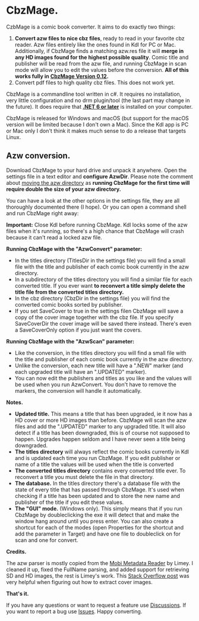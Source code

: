 # CbzMage.
CzbMage is a comic book converter. It aims to do exactly two things:
1. **Convert azw files to nice cbz files**, ready to read in your favorite cbz reader. Azw files entirely like the ones found in Kdl for PC or Mac. 
Additionally, if CbzMage finds a matching azw.res file it will **merge in any HD images found for the highest possible quality**. 
Comic title and publisher will be read from the azw file, and running CbzMage in scan mode will allow you to edit the values before the conversion. 
**All of this works fully in [CbzMage Version 0.12](https://github.com/ToofDerling/CbzMage/releases/tag/v0.12).**
2. Convert pdf files to high quality cbz files. This does not work yet.

CbzMage is a commandline tool written in c#. It requires no installation, very little configuration and no drm plugin/tool (the last part may change in the future). It does require that **[.NET 6 or later](https://dotnet.microsoft.com/en-us/download)** is installed on your computer.

CbzMage is released for Windows and macOS (but support for the macOS version will be limited because I don't own a Mac). Since the Kdl app is PC or Mac only I don't think it makes much sense to do a release that targets Linux.

## Azw conversion.

Download CbzMage to your hard drive and unpack it anywhere. Open the settings file in a text editor and **configure AzwDir**. Please note the comment about [moving the azw directory](https://github.com/ToofDerling/CbzMage/wiki/How-to-move-Kdl-content-folder.) as **running CbzMage for the first time will require double the size of your azw directory.**

You can have a look at the other options in the settings file, they are all thoroughly documented there (I hope). Or you can open a command shell and run CbzMage right away: 

**Important:** Close Kdl before running CbzMage. Kdl locks some of the azw files when it's running, so there's a high chance that CbzMage will crash because it can't read a locked azw file.

**Running CbzMage with the "AzwConvert" parameter:**

* In the titles directory (TitlesDir in the settings file) you will find a small file with the title and publisher of each comic book currently in the azw directory.  
* In a subdirectory of the titles directory you will find a similar file for each converted title. If you ever want **to reconvert a title simply delete the title file from the converted titles directory.**
* In the cbz directory (CbzDir in the settings file) you will find the converted comic books sorted by publisher. 
* If you set SaveCover to true in the settings filen CbzMage will save a copy of the cover image together with the cbz file. If you specify SaveCoverDir the cover image will be saved there instead. There's even a SaveCoverOnly option if you just want the covers.

**Running CbzMage with the "AzwScan" parameter:**

* Like the conversion, in the titles directory you will find a small file with the title and publisher of each comic book currently in the azw directory.  
* Unlike the conversion, each new title will have a ".NEW" marker (and each upgraded title will have an ".UPDATED" marker). 
* You can now edit the publishers and titles as you like and the values will be used when you run AzwConvert. You don't have to remove the markers, the conversion will handle it automatically.

**Notes.**

* **Updated title.** This means a title that has been upgraded, ie it now has a HD cover or more HD images than before. CbzMage will scan the azw files and add the ".UPDATED" marker to any upgraded title. It will also detect if a title has been downgraded, this is of course not supposed to happen. Upgrades happen seldom and I have never seen a title being downgraded. 
* **The titles directory** will always reflect the comic books currently in Kdl and is updated each time you run CbzMage. If you edit publisher or name of a title the values will be used when the title is converted 
* **The converted titles directory** contains every converted title ever. To reconvert a title you must delete the file in that directory. 
* **The database.** In the titles directory there's a database file with the state of every title that has passed through CbzMage. It's used when checking if a title has been updated and to store the new name and publisher of the title if you edit these values.
* **The "GUI" mode.** (Windows only). This simply means that if you run CbzMage by doubleclicking the exe it will detect that and make the window hang around until you press enter. You can also create a shortcut for each of the modes (open Properties for the shortcut and add the parameter in Target) and have one file to doubleclick on for scan and one for convert.      

**Credits.**

The azw parser is mostly copied from the [Mobi Metadata Reader](https://www.mobileread.com/forums/showthread.php?t=185565) by Limey. I cleaned it up, fixed the FullName parsing, and added support for retrieving SD and HD images, the rest is Limey's work. This [Stack Overflow post](https://stackoverflow.com/questions/24233834/getting-cover-image-from-a-mobi-file) was very helpful when figuring out how to extract cover images.

**That's it.** 

If you have any questions or want to request a feature use [Discussions]([Discussions](https://github.com/ToofDerling/CbzMage/discussions)). If you want to report a bug use [Issues](https://github.com/ToofDerling/CbzMage/issues). Happy converting.
